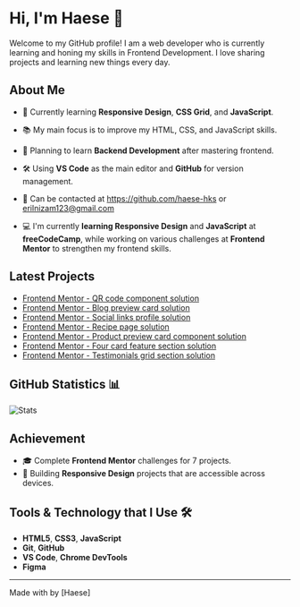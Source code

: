 # Hi, I'm Haese 👋

Welcome to my GitHub profile! I am a web developer who is currently learning and honing my skills in Frontend Development. I love sharing projects and learning new things every day.

## About Me

- 🌱 Currently learning **Responsive Design**, **CSS Grid**, and **JavaScript**.
- 📚 My main focus is to improve my HTML, CSS, and JavaScript skills.
- 🚀 Planning to learn **Backend Development** after mastering frontend.
- 🛠️ Using **VS Code** as the main editor and **GitHub** for version management.
- 💬 Can be contacted at https://github.com/haese-hks or [erilnizam123@gmail.com](mailto:email@domain.com)

- 💻 I'm currently **learning Responsive Design** and **JavaScript** at **freeCodeCamp**, while working on various challenges at **Frontend Mentor** to strengthen my frontend skills.
  
## Latest Projects

- [Frontend Mentor - QR code component solution](https://www.frontendmentor.io/solutions/qr-code-component-IDWP4MLZsB)
- [Frontend Mentor - Blog preview card solution](https://www.frontendmentor.io/solutions/make-blog-preview-card-using-html-and-css-g596EzW-x5)
- [Frontend Mentor - Social links profile solution](https://www.frontendmentor.io/solutions/social-links-profile-xFuVLn5v7H)
- [Frontend Mentor - Recipe page solution](https://www.frontendmentor.io/solutions/resipe-page-solution-x3J8Nf0aFP)
- [Frontend Mentor - Product preview card component solution](https://www.frontendmentor.io/solutions/product-preview-card-component-using-flexbox-and-media-query-TL8IZjd3O4)
- [Frontend Mentor - Four card feature section solution](https://www.frontendmentor.io/solutions/responsive-four-card-feature-using-css-grid---vanilla-css-S_gzqG9vTa)
- [Frontend Mentor - Testimonials grid section solution](https://www.frontendmentor.io/solutions/testimonials-grid-section-using-css-grid-B9vzmJuXvu)

## GitHub Statistics 📊

![Stats](https://github-readme-stats.vercel.app/api?username=haese-hks&show_icons=true&count_private=true&hide_title=true&hide=prs&theme=radical)


## Achievement

- 🎓 Complete **Frontend Mentor** challenges for 7 projects.
- 🚀 Building **Responsive Design** projects that are accessible across devices.

## Tools & Technology that I Use 🛠️

- **HTML5**, **CSS3**, **JavaScript**
- **Git**, **GitHub**
- **VS Code**, **Chrome DevTools**
- **Figma**
---

Made with by [Haese]


<!---
haese-hks/haese-hks is a ✨ special ✨ repository because its `README.md` (this file) appears on your GitHub profile.
You can click the Preview link to take a look at your changes.
--->
